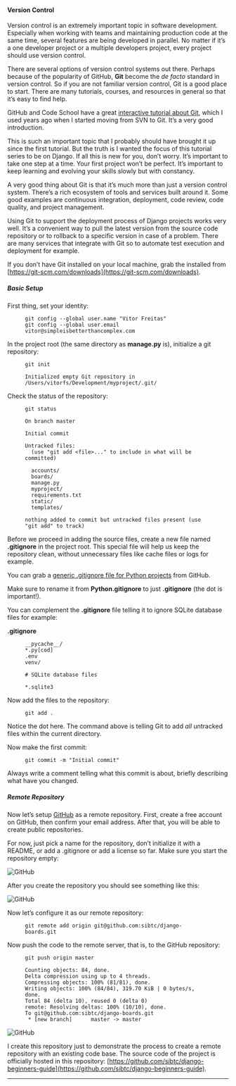 #### Version Control

Version control is an extremely important topic in software development. Especially when working with teams and maintaining production code at the same time, several features are being developed in parallel. No matter if it’s a one developer project or a multiple developers project, every project should use version control.

There are several options of version control systems out there. Perhaps because of the popularity of GitHub, **Git** become the _de facto_ standard in version control. So if you are not familiar version control, Git is a good place to start. There are many tutorials, courses, and resources in general so that it’s easy to find help.

GitHub and Code School have a great [interactive tutorial about Git](https://try.github.io), which I used years ago when I started moving from SVN to Git. It’s a very good introduction.

This is such an important topic that I probably should have brought it up since the first tutorial. But the truth is I wanted the focus of this tutorial series to be on Django. If all this is new for you, don’t worry. It’s important to take one step at a time. Your first project won’t be perfect. It’s important to keep learning and evolving your skills slowly but with constancy.

A very good thing about Git is that it’s much more than just a version control system. There’s a rich ecosystem of tools and services built around it. Some good examples are continuous integration, deployment, code review, code quality, and project management.

Using Git to support the deployment process of Django projects works very well. It’s a convenient way to pull the latest version from the source code repository or to rollback to a specific version in case of a problem. There are many services that integrate with Git so to automate test execution and deployment for example.

If you don’t have Git installed on your local machine, grab the installed from [https://git-scm.com/downloads](https://git-scm.com/downloads).

##### Basic Setup

First thing, set your identity:

<figure class="highlight">

```
git config --global user.name "Vitor Freitas"
git config --global user.email vitor@simpleisbetterthancomplex.com
```

</figure>

In the project root (the same directory as **manage.py** is), initialize a git repository:

<figure class="highlight">

```
git init
```

</figure>

<figure class="highlight">

```
Initialized empty Git repository in /Users/vitorfs/Development/myproject/.git/
```

</figure>

Check the status of the repository:

<figure class="highlight">

```
git status
```

</figure>

<figure class="highlight">

```
On branch master

Initial commit

Untracked files:
  (use "git add <file>..." to include in what will be committed)

  accounts/
  boards/
  manage.py
  myproject/
  requirements.txt
  static/
  templates/

nothing added to commit but untracked files present (use "git add" to track)
```

</figure>

Before we proceed in adding the source files, create a new file named **.gitignore** in the project root. This special file will help us keep the repository clean, without unnecessary files like cache files or logs for example.

You can grab a [generic .gitignore file for Python projects](https://github.com/github/gitignore/blob/master/Python.gitignore) from GitHub.

Make sure to rename it from **Python.gitignore** to just **.gitignore** (the dot is important!).

You can complement the **.gitignore** file telling it to ignore SQLite database files for example:

**.gitignore**

<figure class="highlight">

```
__pycache__/
*.py[cod]
.env
venv/

# SQLite database files

*.sqlite3
```

</figure>

Now add the files to the repository:

<figure class="highlight">

```
git add .
```

</figure>

Notice the dot here. The command above is telling Git to add _all_ untracked files within the current directory.

Now make the first commit:

<figure class="highlight">

```
git commit -m "Initial commit"
```

</figure>

Always write a comment telling what this commit is about, briefly describing what have you changed.

##### Remote Repository

Now let’s setup [GitHub](https://github.com) as a remote repository. First, create a free account on GitHub, then confirm your email address. After that, you will be able to create public repositories.

For now, just pick a name for the repository, don’t initialize it with a README, or add a .gitignore or add a license so far. Make sure you start the repository empty:

![GitHub](https://simpleisbetterthancomplex.com/media/series/beginners-guide/1.11/part-7/github1.png)

After you create the repository you should see something like this:

![GitHub](https://simpleisbetterthancomplex.com/media/series/beginners-guide/1.11/part-7/github2.png)

Now let’s configure it as our remote repository:

<figure class="highlight">

```
git remote add origin git@github.com:sibtc/django-boards.git
```

</figure>

Now push the code to the remote server, that is, to the GitHub repository:

<figure class="highlight">

```
git push origin master

Counting objects: 84, done.
Delta compression using up to 4 threads.
Compressing objects: 100% (81/81), done.
Writing objects: 100% (84/84), 319.70 KiB | 0 bytes/s, done.
Total 84 (delta 10), reused 0 (delta 0)
remote: Resolving deltas: 100% (10/10), done.
To git@github.com:sibtc/django-boards.git
 * [new branch]      master -> master
```

</figure>

![GitHub](https://simpleisbetterthancomplex.com/media/series/beginners-guide/1.11/part-7/github3.png)

I create this repository just to demonstrate the process to create a remote repository with an existing code base. The source code of the project is officially hosted in this repository: [https://github.com/sibtc/django-beginners-guide](https://github.com/sibtc/django-beginners-guide).

* * *